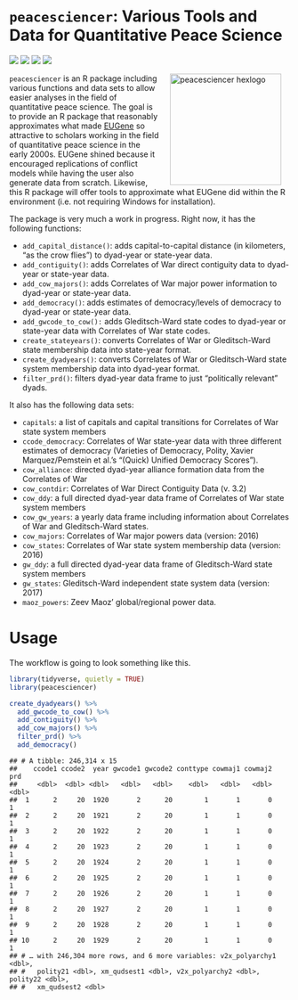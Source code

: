 
# `peacesciencer`: Various Tools and Data for Quantitative Peace Science

[![](https://www.r-pkg.org/badges/version/peacesciencer?color=green)](https://cran.r-project.org/package=peacesciencer)
[![](http://cranlogs.r-pkg.org/badges/grand-total/peacesciencer?color=green)](https://cran.r-project.org/package=peacesciencer)
[![](http://cranlogs.r-pkg.org/badges/last-month/peacesciencer?color=green)](https://cran.r-project.org/package=peacesciencer)
[![](http://cranlogs.r-pkg.org/badges/last-week/peacesciencer?color=green)](https://cran.r-project.org/package=peacesciencer)

<img src="http://svmiller.com/images/peacesciencer-hexlogo.png" alt="peacesciencer  hexlogo" align="right" width="200" style="padding: 0 15px; float: right;"/>

`peacesciencer` is an R package including various functions and data
sets to allow easier analyses in the field of quantitative peace
science. The goal is to provide an R package that reasonably
approximates what made
[EUGene](https://journals.sagepub.com/doi/abs/10.1177/0738894211413055)
so attractive to scholars working in the field of quantitative peace
science in the early 2000s. EUGene shined because it encouraged
replications of conflict models while having the user also generate data
from scratch. Likewise, this R package will offer tools to approximate
what EUGene did within the R environment (i.e. not requiring Windows for
installation).

The package is very much a work in progress. Right now, it has the
following functions:

  - `add_capital_distance()`: adds capital-to-capital distance (in
    kilometers, “as the crow flies”) to dyad-year or state-year data.
  - `add_contiguity()`: adds Correlates of War direct contiguity data to
    dyad-year or state-year data.
  - `add_cow_majors()`: adds Correlates of War major power information
    to dyad-year or state-year data.
  - `add_democracy()`: adds estimates of democracy/levels of democracy
    to dyad-year or state-year data.
  - `add_gwcode_to_cow():` adds Gleditsch-Ward state codes to dyad-year
    or state-year data with Correlates of War state codes.
  - `create_stateyears()`: converts Correlates of War or Gleditsch-Ward
    state membership data into state-year format.
  - `create_dyadyears()`: converts Correlates of War or Gleditsch-Ward
    state system membership data into dyad-year format.
  - `filter_prd()`: filters dyad-year data frame to just “politically
    relevant” dyads.

It also has the following data sets:

  - `capitals`: a list of capitals and capital transitions for
    Correlates of War state system members
  - `ccode_democracy`: Correlates of War state-year data with three
    different estimates of democracy (Varieties of Democracy, Polity,
    Xavier Marquez/Pemstein et al.’s “(Quick) Unified Democracy
    Scores”).
  - `cow_alliance`: directed dyad-year alliance formation data from the
    Correlates of War
  - `cow_contdir`: Correlates of War Direct Contiguity Data (v. 3.2)
  - `cow_ddy`: a full directed dyad-year data frame of Correlates of War
    state system members
  - `cow_gw_years`: a yearly data frame including information about
    Correlates of War and Gleditsch-Ward states.
  - `cow_majors`: Correlates of War major powers data (version: 2016)
  - `cow_states`: Correlates of War state system membership data
    (version: 2016)
  - `gw_ddy`: a full directed dyad-year data frame of Gleditsch-Ward
    state system members
  - `gw_states`: Gleditsch-Ward independent state system data (version:
    2017)
  - `maoz_powers`: Zeev Maoz’ global/regional power data.

# Usage

The workflow is going to look something like this.

``` r
library(tidyverse, quietly = TRUE)
library(peacesciencer)

create_dyadyears() %>%
  add_gwcode_to_cow() %>%
  add_contiguity() %>%
  add_cow_majors() %>%
  filter_prd() %>%
  add_democracy()
```

    ## # A tibble: 246,314 x 15
    ##    ccode1 ccode2  year gwcode1 gwcode2 conttype cowmaj1 cowmaj2   prd
    ##     <dbl>  <dbl> <dbl>   <dbl>   <dbl>    <dbl>   <dbl>   <dbl> <dbl>
    ##  1      2     20  1920       2      20        1       1       0     1
    ##  2      2     20  1921       2      20        1       1       0     1
    ##  3      2     20  1922       2      20        1       1       0     1
    ##  4      2     20  1923       2      20        1       1       0     1
    ##  5      2     20  1924       2      20        1       1       0     1
    ##  6      2     20  1925       2      20        1       1       0     1
    ##  7      2     20  1926       2      20        1       1       0     1
    ##  8      2     20  1927       2      20        1       1       0     1
    ##  9      2     20  1928       2      20        1       1       0     1
    ## 10      2     20  1929       2      20        1       1       0     1
    ## # … with 246,304 more rows, and 6 more variables: v2x_polyarchy1 <dbl>,
    ## #   polity21 <dbl>, xm_qudsest1 <dbl>, v2x_polyarchy2 <dbl>, polity22 <dbl>,
    ## #   xm_qudsest2 <dbl>
